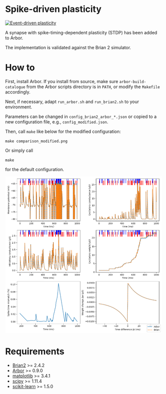 # Spike-driven plasticity

[![Event-driven plasticity](https://github.com/tetzlab/FIPPA/actions/workflows/STDP.yml/badge.svg)](https://github.com/tetzlab/FIPPA/actions/workflows/STDP.yml)

A synapse with spike-timing-dependent plasticity (STDP) has been added to Arbor.

The implementation is validated against the Brian 2 simulator.

# How to

First, install Arbor. If you install from source, make sure `arbor-build-catalogue` from the Arbor
scripts directory is in `PATH`, or modify the `Makefile` accordingly.

Next, if necessary, adapt `run_arbor.sh` and `run_brian2.sh` to your environment.

Parameters can be changed in `config_brian2_arbor_*.json` or copied to a new configuration
file, e.g., `config_modified.json`.

Then, call `make` like below for the modified configuration:

```shell
make comparison_modified.png
```

Or simply call

```shell
make
```
for the default configuration.

![Comparison between Arbor and Brian2](comparison_brian2_arbor.png)

# Requirements

* [Brian2](https://briansimulator.org) >= 2.4.2
* [Arbor](https://github.com/arbor-sim/arbor) >= 0.9.0
* [matplotlib](https://matplotlib.org) >= 3.4.1
* [scipy](https://scipy.org/) >= 1.11.4
* [scikit-learn](https://scikit-learn.org) >= 1.5.0
